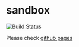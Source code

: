 # sandbox
[![Build Status](https://travis-ci.com/garaemon/sandbox.svg?branch=master)](https://travis-ci.com/garaemon/sandbox)

Please check [github pages](https://garaemon.github.io/sandbox)
